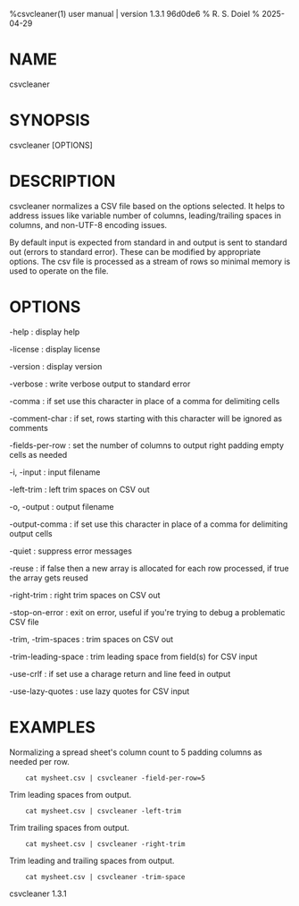 %csvcleaner(1) user manual | version 1.3.1 96d0de6
% R. S. Doiel
% 2025-04-29

# NAME

csvcleaner

# SYNOPSIS

csvcleaner [OPTIONS]

# DESCRIPTION

csvcleaner normalizes a CSV file based on the options selected. It
helps to address issues like variable number of columns, leading/trailing
spaces in columns, and non-UTF-8 encoding issues.

By default input is expected from standard in and output is sent to 
standard out (errors to standard error). These can be modified by
appropriate options. The csv file is processed as a stream of rows so 
minimal memory is used to operate on the file.

# OPTIONS

-help
: display help

-license
: display license

-version
: display version

-verbose
: write verbose output to standard error

-comma
: if set use this character in place of a comma for delimiting cells

-comment-char
: if set, rows starting with this character will be ignored as comments

-fields-per-row
: set the number of columns to output right padding empty cells as needed

-i, -input
: input filename

-left-trim
: left trim spaces on CSV out

-o, -output
: output filename

-output-comma
: if set use this character in place of a comma for delimiting output cells

-quiet
: suppress error messages

-reuse
: if false then a new array is allocated for each row processed, if true the array gets reused

-right-trim
: right trim spaces on CSV out

-stop-on-error
: exit on error, useful if you're trying to debug a problematic CSV file

-trim, -trim-spaces
: trim spaces on CSV out

-trim-leading-space
: trim leading space from field(s) for CSV input

-use-crlf
: if set use a charage return and line feed in output

-use-lazy-quotes
: use lazy quotes for CSV input

# EXAMPLES

Normalizing a spread sheet's column count to 5 padding columns as needed per row.

~~~
    cat mysheet.csv | csvcleaner -field-per-row=5
~~~

Trim leading spaces from output.

~~~
    cat mysheet.csv | csvcleaner -left-trim
~~~

Trim trailing spaces from output.

~~~
    cat mysheet.csv | csvcleaner -right-trim
~~~

Trim leading and trailing spaces from output.

~~~
    cat mysheet.csv | csvcleaner -trim-space
~~~

csvcleaner 1.3.1

